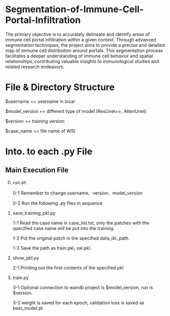# Segmentation-of-Immune-Cell-Portal-Infiltration

The primary objective is to accurately delineate and identify areas of immune cell portal infiltration within a given context. 
Through advanced segmentation techniques, the project aims to provide a precise and detailed map of immune cell distribution around portals.
This segmentation process facilitates a deeper understanding of immune cell behavior and spatial relationships, contributing valuable insights to immunological studies and related research endeavors.

# File & Directory Structure

$username == username in local

$model_version == different type of model (ResUnet++, AttenUnet)

$version == training version

$case_name == file name of WSI 

    
# Into. to each .py File 
## Main Execution File

0. run.sh

    0-1 Remember to change username、version、model_version
   
    0-2 Run the following .py files in sequence

1. save_training_pkl.py

   1-1 Read the case name in case_list.txt, only the patches with the specified case name will be put into the training.

   1-2 Put the original patch in the specified data_dir_path.

   1-3 Save the path as train.pkl, val.pkl.

2. show_pkl.py

   2-1 Printing out the first contents of the specified pkl

3. train.py

   3-1 Optional connection to wandb project is $model_version, run is $version.

   3-2 weight is saved for each epoch, validation loss is saved as best_model.pt.
